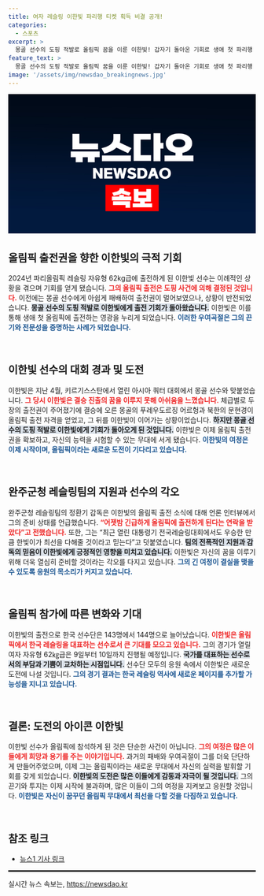 ```yaml
---
title: 여자 레슬링 이한빛 파리행 티켓 획득 비결 공개!
categories:
  - 스포츠
excerpt: >
  몽골 선수의 도핑 적발로 올림픽 꿈을 이룬 이한빛! 갑자기 돌아온 기회로 생애 첫 파리행 비행기를 타게 된 사연은? 그녀의 출전 준비와 결의는 무엇일까? 클릭하여 마지막 순간의 드라마를 확인하세요!
feature_text: >
  몽골 선수의 도핑 적발로 올림픽 꿈을 이룬 이한빛! 갑자기 돌아온 기회로 생애 첫 파리행 비행기를 타게 된 사연은? 그녀의 출전 준비와 결의는 무엇일까? 클릭하여 마지막 순간의 드라마를 확인하세요!
image: '/assets/img/newsdao_breakingnews.jpg'
---
```


<p><img src="/assets/img/newsdao_breakingnews.jpg" alt="implanttips 속보" /></p>

<h2 data-ke-size="size26">올림픽 출전권을 향한 이한빛의 극적 기회</h2>

<p data-ke-size="size16">2024년 파리올림픽 레슬링 자유형 62kg급에 출전하게 된 이한빛 선수는 이례적인 상황을 겪으며 기회를 얻게 됐습니다. <b><span style="color: #ee2323;">그의 올림픽 출전은 도핑 사건에 의해 결정된 것입니다.</span></b> 이전에는 몽골 선수에게 아쉽게 패배하여 출전권이 멀어보였으나, 상황이 반전되었습니다. <b><span style="background-color: #21538527;">몽골 선수의 도핑 적발로 이한빛에게 출전 기회가 돌아왔습니다.</span></b> 이한빛은 이를 통해 생애 첫 올림픽에 출전하는 영광을 누리게 되었습니다. <b><span style="color: #1a5490;">이러한 우여곡절은 그의 끈기와 전문성을 증명하는 사례가 되었습니다.</span></b></p>

<p data-ke-size="size16">&nbsp;</p>

<h2 data-ke-size="size26">이한빛 선수의 대회 경과 및 도전</h2>

<p data-ke-size="size16">이한빛은 지난 4월, 키르기스스탄에서 열린 아시아 쿼터 대회에서 몽골 선수와 맞붙었습니다. <b><span style="color: #ee2323;">그 당시 이한빛은 결승 진출의 꿈을 이루지 못해 아쉬움을 느꼈습니다.</span></b> 체급별로 두 장의 출전권이 주어졌기에 결승에 오른 몽골의 푸레우도르징 어르헝과 북한의 문현경이 올림픽 출전 자격을 얻었고, 그 뒤를 이한빛이 이어가는 상황이었습니다. <b><span style="background-color: #21538527;">하지만 몽골 선수의 도핑 적발로 이한빛에게 기회가 돌아오게 된 것입니다.</span></b> 이한빛은 이제 올림픽 출전권을 확보하고, 자신의 능력을 시험할 수 있는 무대에 서게 됐습니다. <b><span style="color: #1a5490;">이한빛의 여정은 이제 시작이며, 올림픽이라는 새로운 도전이 기다리고 있습니다.</span></b></p>

<p data-ke-size="size16">&nbsp;</p>

<h2 data-ke-size="size26">완주군청 레슬링팀의 지원과 선수의 각오</h2>

<p data-ke-size="size16">완주군청 레슬링팀의 정환기 감독은 이한빛의 올림픽 출전 소식에 대해 언론 인터뷰에서 그의 준비 상태를 언급했습니다. <b><span style="color: #ee2323;">“어젯밤 긴급하게 올림픽에 출전하게 된다는 연락을 받았다”고 전했습니다.</span></b> 또한, 그는 “최근 열린 대통령기 전국레슬링대회에서도 우승한 만큼 한빛이가 최선을 다해줄 것이라고 믿는다”고 덧붙였습니다. <b><span style="background-color: #21538527;">팀의 전폭적인 지원과 감독의 믿음이 이한빛에게 긍정적인 영향을 미치고 있습니다.</span></b> 이한빛은 자신의 꿈을 이루기 위해 더욱 열심히 준비할 것이라는 각오를 다지고 있습니다. <b><span style="color: #1a5490;">그의 긴 여정이 결실을 맺을 수 있도록 응원의 목소리가 커지고 있습니다.</span></b></p>

<p data-ke-size="size16">&nbsp;</p>

<h2 data-ke-size="size26">올림픽 참가에 따른 변화와 기대</h2>

<p data-ke-size="size16">이한빛의 출전으로 한국 선수단은 143명에서 144명으로 늘어났습니다. <b><span style="color: #ee2323;">이한빛은 올림픽에서 한국 레슬링을 대표하는 선수로서 큰 기대를 모으고 있습니다.</span></b> 그의 경기가 열릴 여자 자유형 62㎏급은 9일부터 10일까지 진행될 예정입니다. <b><span style="background-color: #21538527;">국가를 대표하는 선수로서의 부담과 기쁨이 교차하는 시점입니다.</span></b> 선수단 모두의 응원 속에서 이한빛은 새로운 도전에 나설 것입니다. <b><span style="color: #1a5490;">그의 경기 결과는 한국 레슬링 역사에 새로운 페이지를 추가할 가능성을 지니고 있습니다.</span></b></p>

<p data-ke-size="size16">&nbsp;</p>

<h2 data-ke-size="size26">결론: 도전의 아이콘 이한빛</h2>

<p data-ke-size="size16">이한빛 선수가 올림픽에 참석하게 된 것은 단순한 사건이 아닙니다. <b><span style="color: #ee2323;">그의 여정은 많은 이들에게 희망과 용기를 주는 이야기입니다.</span></b> 과거의 패배와 우여곡절이 그를 더욱 단단하게 만들어주었으며, 이제 그는 올림픽이라는 새로운 무대에서 자신의 실력을 발휘할 기회를 갖게 되었습니다. <b><span style="background-color: #21538527;">이한빛의 도전은 많은 이들에게 감동과 자극이 될 것입니다.</span></b> 그의 끈기와 투지는 이제 시작에 불과하며, 많은 이들이 그의 여정을 지켜보고 응원할 것입니다. <b><span style="color: #1a5490;">이한빛은 자신이 꿈꾸던 올림픽 무대에서 최선을 다할 것을 다짐하고 있습니다.</span></b></p>

<p data-ke-size="size16">&nbsp;</p>

<h2 data-ke-size="size26">참조 링크</h2>

<ul>
    <li><a href="https://news1.kr/articles/?4600200">뉴스1 기사 링크</a></li>
</ul> 

<hr style="border: 1px solid #000;"/>
실시간 뉴스 속보는, <a href="https://newsdao.kr" rel="dofollow">https://newsdao.kr</a>


